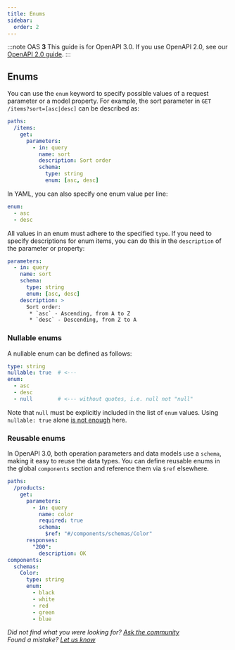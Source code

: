 ```yaml
---
title: Enums
sidebar:
  order: 2
---
```


:::note
OAS **3** This guide is for OpenAPI 3.0. If you use OpenAPI 2.0, see our [OpenAPI 2.0 guide](/specification/20/enums/).
:::

## Enums

You can use the `enum` keyword to specify possible values of a request parameter or a model property. For example, the sort parameter in `GET /items?sort=[asc|desc]` can be described as:

```yaml
paths:
  /items:
    get:
      parameters:
        - in: query
          name: sort
          description: Sort order
          schema:
            type: string
            enum: [asc, desc]
```

In YAML, you can also specify one enum value per line:

```yaml
enum:
  - asc
  - desc
```

All values in an enum must adhere to the specified `type`. If you need to specify descriptions for enum items, you can do this in the `description` of the parameter or property:

```yaml
parameters:
  - in: query
    name: sort
    schema:
      type: string
      enum: [asc, desc]
    description: >
      Sort order:
       * `asc` - Ascending, from A to Z
       * `desc` - Descending, from Z to A
```

### Nullable enums

A nullable enum can be defined as follows:

```yaml
type: string
nullable: true  # <---
enum:
  - asc
  - desc
  - null        # <--- without quotes, i.e. null not "null"
```

Note that `null` must be explicitly included in the list of `enum` values. Using `nullable: true` alone [is not enough](https://github.com/OAI/OpenAPI-Specification/blob/main/proposals/2019-10-31-Clarify-Nullable.md#if-a-schema-specifies-nullable-true-and-enum-1-2-3-does-that-schema-allow-null-values-see-1900) here.

### Reusable enums

In OpenAPI 3.0, both operation parameters and data models use a `schema`, making it easy to reuse the data types. You can define reusable enums in the global `components` section and reference them via `$ref` elsewhere.

```yaml
paths:
  /products:
    get:
      parameters:
        - in: query
          name: color
          required: true
          schema:
            $ref: "#/components/schemas/Color"
      responses:
        "200":
          description: OK
components:
  schemas:
    Color:
      type: string
      enum:
        - black
        - white
        - red
        - green
        - blue
```

_Did not find what you were looking for? [Ask the community](https://community.smartbear.com/t5/Swagger-Open-Source-Tools/bd-p/SwaggerOSTools)  
Found a mistake? [Let us know](https://github.com/swagger-api/swagger.io/issues)_
